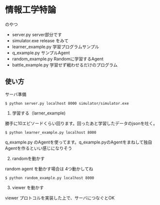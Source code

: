 # 情報工学特論

のやつ

- server.py   server部分です
- simulator.exe  release をみて
- learner_example.py  学習プログラムサンプル
- q_example.py  サンプルAgent
- random_example.py Randomに学習するAgent
- battle_example.py 学習せず戦わせるだけのプログラム 


## 使い方

サーバ準備

```
$ python server.py localhost 8000 simulator/simulator.exe
```

1. 学習する（larner_example)

 勝手に10エピソードくらい回ります。回ったあと学習したデータのjsonを吐く。

```
$ python learner_example.py localhost 8000
```

 q_example.py のAgentを使ってます。q_example.pyのAgentをまねして独自Agentを作るといい感じになりそう

2. randomを動かす

 random agent を動かす場合は 4つ動かしてね

```
$ python random_example.py localhost 8000
```

3. viewer を動かす

viewer プロトコルを実装した上で、サーバにつなぐとOK
